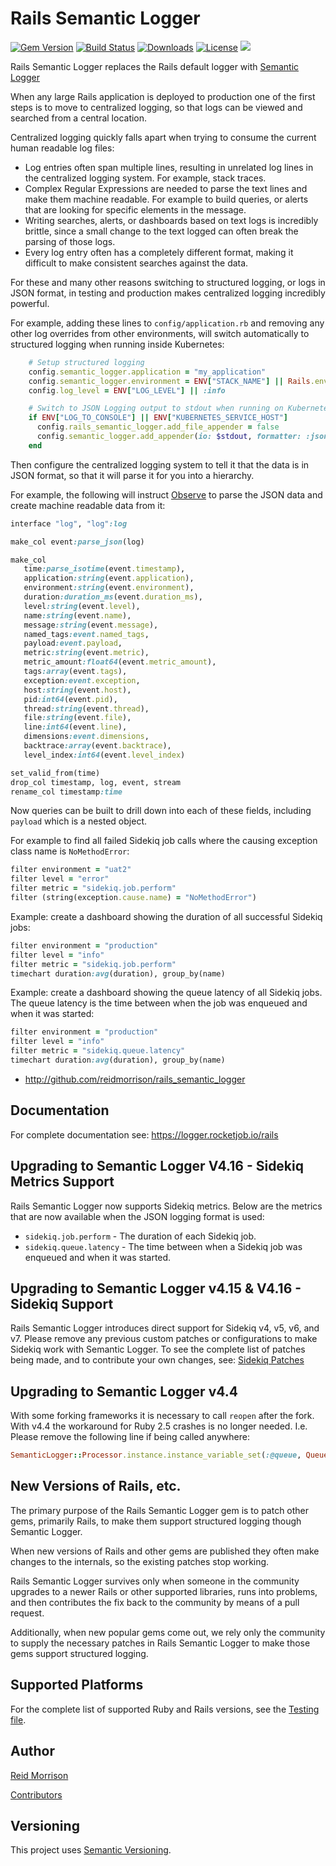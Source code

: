 # Rails Semantic Logger
[![Gem Version](https://img.shields.io/gem/v/rails_semantic_logger.svg)](https://rubygems.org/gems/rails_semantic_logger) [![Build Status](https://github.com/reidmorrison/rails_semantic_logger/workflows/build/badge.svg)](https://github.com/reidmorrison/rails_semantic_logger/actions?query=workflow%3Abuild) [![Downloads](https://img.shields.io/gem/dt/rails_semantic_logger.svg)](https://rubygems.org/gems/rails_semantic_logger) [![License](https://img.shields.io/badge/license-Apache%202.0-brightgreen.svg)](http://opensource.org/licenses/Apache-2.0) ![](https://img.shields.io/badge/status-Production%20Ready-blue.svg)

Rails Semantic Logger replaces the Rails default logger with [Semantic Logger](https://logger.rocketjob.io/)

When any large Rails application is deployed to production one of the first steps is to move to centralized logging, so that logs can be viewed and searched from a central location.

Centralized logging quickly falls apart when trying to consume the current human readable log files:
- Log entries often span multiple lines, resulting in unrelated log lines in the centralized logging system. For example, stack traces.
- Complex Regular Expressions are needed to parse the text lines and make them machine readable. For example to build queries, or alerts that are looking for specific elements in the message.
- Writing searches, alerts, or dashboards based on text logs is incredibly brittle, since a small change to the text logged can often break the parsing of those logs.
- Every log entry often has a completely different format, making it difficult to make consistent searches against the data.

For these and many other reasons switching to structured logging, or logs in JSON format, in testing and production makes centralized logging incredibly powerful.

For example, adding these lines to `config/application.rb` and removing any other log overrides from other environments, will switch automatically to structured logging when running inside Kubernetes:
~~~ruby
    # Setup structured logging
    config.semantic_logger.application = "my_application"
    config.semantic_logger.environment = ENV["STACK_NAME"] || Rails.env
    config.log_level = ENV["LOG_LEVEL"] || :info

    # Switch to JSON Logging output to stdout when running on Kubernetes
    if ENV["LOG_TO_CONSOLE"] || ENV["KUBERNETES_SERVICE_HOST"]
      config.rails_semantic_logger.add_file_appender = false
      config.semantic_logger.add_appender(io: $stdout, formatter: :json)
    end
~~~

Then configure the centralized logging system to tell it that the data is in JSON format, so that it will parse it for you into a hierarchy.

For example, the following will instruct [Observe](https://www.observeinc.com/) to parse the JSON data and create machine readable data from it:
~~~ruby
interface "log", "log":log

make_col event:parse_json(log)

make_col
   time:parse_isotime(event.timestamp),
   application:string(event.application),
   environment:string(event.environment),
   duration:duration_ms(event.duration_ms),
   level:string(event.level),
   name:string(event.name),
   message:string(event.message),
   named_tags:event.named_tags,
   payload:event.payload,
   metric:string(event.metric),
   metric_amount:float64(event.metric_amount),
   tags:array(event.tags),
   exception:event.exception,
   host:string(event.host),
   pid:int64(event.pid),
   thread:string(event.thread),
   file:string(event.file),
   line:int64(event.line),
   dimensions:event.dimensions,
   backtrace:array(event.backtrace),
   level_index:int64(event.level_index)

set_valid_from(time)
drop_col timestamp, log, event, stream
rename_col timestamp:time
~~~

Now queries can be built to drill down into each of these fields, including `payload` which is a nested object.

For example to find all failed Sidekiq job calls where the causing exception class name is `NoMethodError`:
~~~ruby
filter environment = "uat2"
filter level = "error"
filter metric = "sidekiq.job.perform"
filter (string(exception.cause.name) = "NoMethodError")
~~~

Example: create a dashboard showing the duration of all successful Sidekiq jobs:
~~~ruby
filter environment = "production"
filter level = "info"
filter metric = "sidekiq.job.perform"
timechart duration:avg(duration), group_by(name)
~~~

Example: create a dashboard showing the queue latency of all Sidekiq jobs. 
The queue latency is the time between when the job was enqueued and when it was started:
~~~ruby
filter environment = "production"
filter level = "info"
filter metric = "sidekiq.queue.latency"
timechart duration:avg(duration), group_by(name)
~~~

* http://github.com/reidmorrison/rails_semantic_logger

## Documentation

For complete documentation see: https://logger.rocketjob.io/rails

## Upgrading to Semantic Logger V4.16 - Sidekiq Metrics Support

Rails Semantic Logger now supports Sidekiq metrics. 
Below are the metrics that are now available when the JSON logging format is used:
- `sidekiq.job.perform` - The duration of each Sidekiq job.
- `sidekiq.queue.latency` - The time between when a Sidekiq job was enqueued and when it was started.

## Upgrading to Semantic Logger v4.15 & V4.16 - Sidekiq Support

Rails Semantic Logger introduces direct support for Sidekiq v4, v5, v6, and v7. 
Please remove any previous custom patches or configurations to make Sidekiq work with Semantic Logger.
To see the complete list of patches being made, and to contribute your own changes, see: [Sidekiq Patches](https://github.com/reidmorrison/rails_semantic_logger/blob/master/lib/rails_semantic_logger/extensions/sidekiq/sidekiq.rb)

## Upgrading to Semantic Logger v4.4

With some forking frameworks it is necessary to call `reopen` after the fork. With v4.4 the
workaround for Ruby 2.5 crashes is no longer needed. 
I.e. Please remove the following line if being called anywhere:

~~~ruby
SemanticLogger::Processor.instance.instance_variable_set(:@queue, Queue.new)
~~~

## New Versions of Rails, etc.

The primary purpose of the Rails Semantic Logger gem is to patch other gems, primarily Rails, to make them support structured logging though Semantic Logger.

When new versions of Rails and other gems are published they often make changes to the internals, so the existing patches stop working.

Rails Semantic Logger survives only when someone in the community upgrades to a newer Rails or other supported libraries, runs into problems, 
and then contributes the fix back to the community by means of a pull request.

Additionally, when new popular gems come out, we rely only the community to supply the necessary patches in Rails Semantic Logger to make those gems support structured logging.

## Supported Platforms

For the complete list of supported Ruby and Rails versions, see the [Testing file](https://github.com/reidmorrison/rails_semantic_logger/blob/master/.github/workflows/ci.yml).

## Author

[Reid Morrison](https://github.com/reidmorrison)

[Contributors](https://github.com/reidmorrison/rails_semantic_logger/graphs/contributors)

## Versioning

This project uses [Semantic Versioning](http://semver.org/).
